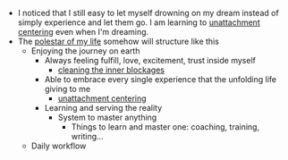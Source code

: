 - I noticed that I still easy to let myself drowning on my dream instead of simply experience and let them go. I am learning to [unattachment centering](<unattachment centering.md>) even when I'm dreaming. 
- The [polestar of my life](<polestar of my life.md>) somehow will structure like this
    - Enjoying the journey on earth
        - Always feeling fulfill, love, excitement, trust inside myself
            - [cleaning the inner blockages](<cleaning the inner blockages.md>)
        - Able to embrace every single experience that the unfolding life giving to me
            - [unattachment centering](<unattachment centering.md>)
        - Learning and serving the reality
            - System to master anything
                - Things to learn and master one: coaching, training, writing...
    - Daily workflow
